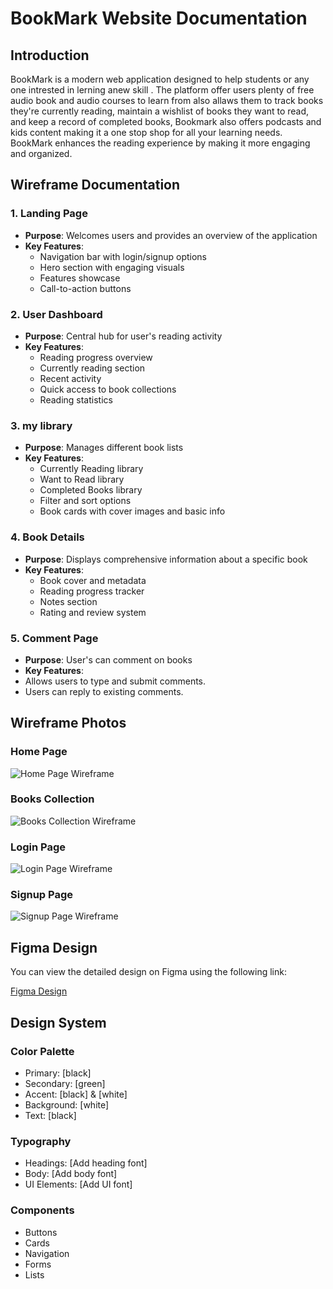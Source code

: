 # BookMark Website Documentation

## Introduction

BookMark is a modern web application designed to help students or any one intrested in lerning anew skill . The platform offer users plenty of free audio book and audio courses to learn from also allaws them to track books they're currently reading, maintain a wishlist of books they want to read, and keep a record of completed books, Bookmark also offers podcasts and kids content making it a one stop shop for all your learning needs. BookMark enhances the reading experience by making it more engaging and organized.

## Wireframe Documentation

### 1. Landing Page
- **Purpose**: Welcomes users and provides an overview of the application
- **Key Features**:
  - Navigation bar with login/signup options
  - Hero section with engaging visuals
  - Features showcase
  - Call-to-action buttons

### 2. User Dashboard
- **Purpose**: Central hub for user's reading activity
- **Key Features**:
  - Reading progress overview
  - Currently reading section
  - Recent activity
  - Quick access to book collections
  - Reading statistics

### 3. my library
- **Purpose**: Manages different book lists
- **Key Features**:
  - Currently Reading library
  - Want to Read library
  - Completed Books library
  - Filter and sort options
  - Book cards with cover images and basic info

### 4. Book Details
- **Purpose**: Displays comprehensive information about a specific book
- **Key Features**:
  - Book cover and metadata
  - Reading progress tracker
  - Notes section
  - Rating and review system

### 5. Comment Page
- **Purpose**: User's can comment on books
- **Key Features**:
- Allows users to type and submit comments.
- Users can reply to existing comments.

## Wireframe Photos

### Home Page
![Home Page Wireframe](./Home.png)

### Books Collection
![Books Collection Wireframe](./Books.png)

### Login Page
![Login Page Wireframe](./Login.png)

### Signup Page
![Signup Page Wireframe](./Signup.png)

## Figma Design

You can view the detailed design on Figma using the following link:

[Figma Design](https://www.figma.com/design/mQRPz0YTo5h6GPERSgUhEy/Bookmark?node-id=0-1&t=JxpQ87K6JPMyAnng-1)

## Design System

### Color Palette
- Primary: [black]
- Secondary: [green]
- Accent: [black] & [white]
- Background: [white]
- Text: [black]

### Typography
- Headings: [Add heading font]
- Body: [Add body font]
- UI Elements: [Add UI font]

### Components
- Buttons
- Cards
- Navigation
- Forms
- Lists
